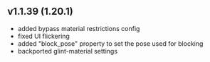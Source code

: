 ## v1.1.39 (1.20.1)
- added bypass material restrictions config
- fixed UI flickering
- added "block_pose" property to set the pose used for blocking
- backported glint-material settings